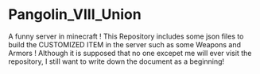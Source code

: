 <h1>Pangolin_VIII_Union</h1>
A funny server in minecraft !  
This Repository includes some json files to build the CUSTOMIZED ITEM in the server such as some Weapons and Armors !  
Although it is supposed that no one excepet me will ever visit the repository, I still want to write down the document as a beginning!
